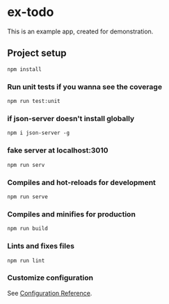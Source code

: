 # ex-todo
 This is an example app, created for demonstration.
## Project setup
```
npm install
```

### Run unit tests if you wanna see the coverage
```
npm run test:unit
```

### if json-server doesn't install globally
```
npm i json-server -g
```

### fake server at localhost:3010
```
npm run serv 
```

### Compiles and hot-reloads for development
```
npm run serve
```

### Compiles and minifies for production
```
npm run build
```

### Lints and fixes files
```
npm run lint
```

### Customize configuration
See [Configuration Reference](https://cli.vuejs.org/config/).
